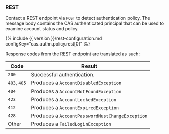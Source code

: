 ### REST

Contact a REST endpoint via `POST` to detect authentication policy.
The message body contains the CAS authenticated principal that can be used
to examine account status and policy.

{% include {{ version }}/rest-configuration.md configKey="cas.authn.policy.rest[0]" %}

Response codes from the REST endpoint are translated as such:

| Code                   | Result
|------------------------|---------------------------------------------
| `200`          | Successful authentication.
| `403`, `405`   | Produces a `AccountDisabledException`
| `404`          | Produces a `AccountNotFoundException`
| `423`          | Produces a `AccountLockedException`
| `412`          | Produces a `AccountExpiredException`
| `428`          | Produces a `AccountPasswordMustChangeException`
| Other          | Produces a `FailedLoginException`
